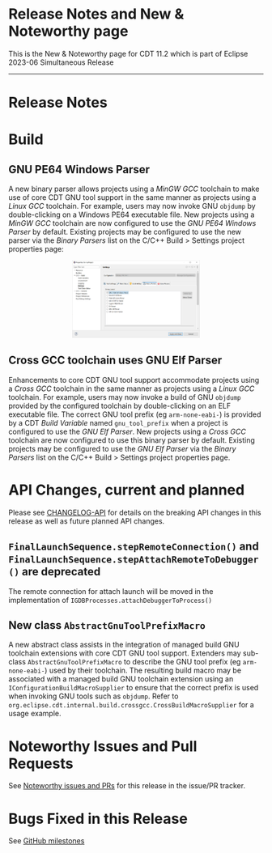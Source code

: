 # Release Notes and New & Noteworthy page

This is the New & Noteworthy page for CDT 11.2 which is part of Eclipse 2023-06 Simultaneous Release

---

# Release Notes


# Build

## GNU PE64 Windows Parser

A new binary parser allows projects using a _MinGW GCC_ toolchain to make use of core CDT GNU tool support in the same manner as projects using a _Linux GCC_ toolchain.
For example, users may now invoke GNU `objdump` by double-clicking on a Windows PE64 executable file.
New projects using a _MinGW GCC_ toolchain are now configured to use the _GNU PE64 Windows Parser_ by default.
Existing projects may be configured to use the new parser via the _Binary Parsers_ list on the C/C++ Build > Settings project properties page:

<p align="center"><img src="images/CDT-11.2-gnu-pe64-parser.png" width="50%"></p>

## Cross GCC toolchain uses GNU Elf Parser

Enhancements to core CDT GNU tool support accommodate projects using a _Cross GCC_ toolchain in the same manner as projects using a _Linux GCC_ toolchain.
For example, users may now invoke a build of GNU `objdump` provided by the configured toolchain by double-clicking on an ELF executable file.
The correct GNU tool prefix (eg `arm-none-eabi-`) is provided by a CDT _Build Variable_ named `gnu_tool_prefix` when a project is configured to use the _GNU Elf Parser_.
New projects using a _Cross GCC_ toolchain are now configured to use this binary parser by default.
Existing projects may be configured to use the _GNU Elf Parser_ via the _Binary Parsers_ list on the C/C++ Build > Settings project properties page.

# API Changes, current and planned

Please see [CHANGELOG-API](CHANGELOG-API.md) for details on the breaking API changes in this release as well as future planned API changes.

## `FinalLaunchSequence.stepRemoteConnection()` and `FinalLaunchSequence.stepAttachRemoteToDebugger()` are deprecated

The remote connection for attach launch will be moved in the implementation of `IGDBProcesses.attachDebuggerToProcess()`

## New class `AbstractGnuToolPrefixMacro`

A new abstract class assists in the integration of managed build GNU toolchain extensions with core CDT GNU tool support.
Extenders may sub-class `AbstractGnuToolPrefixMacro` to describe the GNU tool prefix (eg `arm-none-eabi-`) used by their toolchain.
The resulting build macro may be associated with a managed build GNU toolchain extension using an `IConfigurationBuildMacroSupplier` to ensure that the correct prefix is used when invoking GNU tools such as `objdump`.
Refer to `org.eclipse.cdt.internal.build.crossgcc.CrossBuildMacroSupplier` for a usage example.

# Noteworthy Issues and Pull Requests

See [Noteworthy issues and PRs](https://github.com/eclipse-cdt/cdt/issues?q=is%3Aclosed+label%3Anoteworthy+milestone%3A11.2.0) for this release in the issue/PR tracker.

# Bugs Fixed in this Release

See [GitHub milestones](https://github.com/eclipse-cdt/cdt/milestone/5?closed=1)
